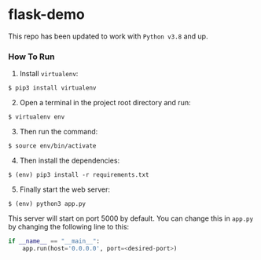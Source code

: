 # flask-demo

This repo has been updated to work with `Python v3.8` and up.

### How To Run
1. Install `virtualenv`:
```
$ pip3 install virtualenv
```

2. Open a terminal in the project root directory and run:
```
$ virtualenv env
```

3. Then run the command:
```
$ source env/bin/activate
```

4. Then install the dependencies:
```
$ (env) pip3 install -r requirements.txt
```

5. Finally start the web server:
```
$ (env) python3 app.py
```

This server will start on port 5000 by default. You can change this in `app.py` by changing the following line to this:

```python
if __name__ == "__main__":
    app.run(host='0.0.0.0', port=<desired-port>)
```
